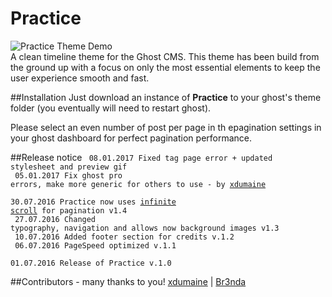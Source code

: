 # Practice

![Practice Theme Demo](https://github.com/Dennis-Mayk/Practice/blob/master/preview.gif)
<br>
A clean timeline theme for the Ghost CMS.
This theme has been build from the ground up with a focus on only the most essential elements to keep the user experience smooth and fast.

##Installation
Just download an instance of <b>Practice</b> to your ghost's theme folder (you eventually will need to restart ghost).

Please select an even number of post per page in th epagination settings in your ghost dashboard for perfect pagination performance.

##Release notice
<code>
08.01.2017 Fixed tag page error + updated stylesheet and preview gif
</code><br>
<code>
05.01.2017 Fix ghost pro errors, make more generic for others to use - by [xdumaine](https://github.com/xdumaine)
</code><br>
<code>
30.07.2016 Practice now uses [infinite scroll](https://github.com/infinite-scroll/infinite-scroll) for pagination v1.4 
</code><br>
<code>
27.07.2016 Changed typography, navigation and allows now background images v1.3 
</code><br>
<code>
10.07.2016 Added footer section for credits v.1.2
</code><br>
<code>
06.07.2016 PageSpeed optimized v.1.1
</code><br>
<code>
01.07.2016 Release of Practice v.1.0
</code>

##Contributors - many thanks to you!
[xdumaine](https://github.com/xdumaine) | [Br3nda](https://github.com/Br3nda)
